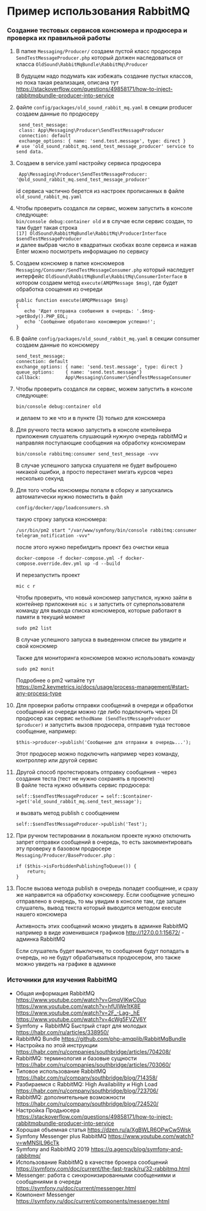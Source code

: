 # Пример использования RabbitMQ 

### Создание тестовых сервисов консюмера и продюсера и проверка их правильной работы

1. В папке `Messaging/Producer/` создаем пустой класс продюсера `SendTestMessageProducer.php` 
   который должен наследоваться от класса `OldSound\RabbitMqBundle\RabbitMq\Producer` 

   В будущем надо подумать как избежать создание пустых классов, но пока такая реализация, описана тут 
   https://stackoverflow.com/questions/49858171/how-to-inject-rabbitmqbundle-producer-into-service

2. файле `config/packages/old_sound_rabbit_mq.yaml` в секции producer создаем данные по продюсеру

        send_test_message:
        class: App\Messaging\Producer\SendTestMessageProducer
        connection: default
        exchange_options: { name: 'send.test.message', type: direct }
       # use 'old_sound_rabbit_mq.send_test_message_producer' service to send data.

3. Создаем в service.yaml настройку сервиса продюсера
    
        App\Messaging\Producer\SendTestMessageProducer: '@old_sound_rabbit_mq.send_test_message_producer'
 
   id сервиса частично берется из настроек прописанных в файле `old_sound_rabbit_mq.yaml`


4. Чтобы проверить создался ли сервис, можем запустить в консоле следующее:\
    `bin/console debug:container old`
    и в случае если сервис создан, то там будет такая строка\
    `[17] OldSound\RabbitMqBundle\RabbitMq\ProducerInterface $sendTestMessageProducer`\
    и далее выбрав число в квадратных скобках возле сервиса и нажав Enter можно посмотреть информацию по сервису 


5. Создаем консюмер в папке консюмеров `Messaging/Consumer/SendTestMessageConsumer.php` 
   который наследует интерфейс `OldSound\RabbitMqBundle\RabbitMq\ConsumerInterface` в котором
   создаем метод `execute(AMQPMessage $msg)`, где будет обработка соощения из очереди 

       public function execute(AMQPMessage $msg)
       {
          echo 'Идет отправка сообшения в очередь: '.$msg->getBody().PHP_EOL;
          echo 'Сообщение обработано консюмером успешно!';
       }

6. В файле `config/packages/old_sound_rabbit_mq.yaml` в секции consumer создаем данные по консюмеру

       send_test_message:
       connection: default
       exchange_options: { name: 'send.test.message', type: direct }
       queue_options:    { name: 'send.test.message'}
       callback:         App\Messaging\Consumer\SendTestMessageConsumer

7. Чтобы проверить создался ли сервис, можем запустить в консоле следующее:

       bin/console debug:container old 

   и делаем то же что и в пункте (3) только для консюмера

8. Для ручного теста можно запустить в консоле контейнера приложения слушатель слушающий нужную очередь rabbitMQ и 
   направляя поступающие сообщения на обработку консюмерам 

       bin/console rabbitmq:consumer send_test_message -vvv

   В случае успешного запуска слушателя не будет выброшено никакой ошибки, 
   а просто перестанет мигать курсов через несколько секунд

9. Для того чтобы консюмеры попали в сборку и запускались автоматически нужно поместить в файл

    `config/docker/app/loadconsumers.sh`

    такую строку запуска консюмера:

    `/usr/bin/pm2 start "/var/www/symfony/bin/console rabbitmq:consumer telegram_notification -vvv"`

    после этого нужно перебилдить проект без очистки кеша

    `docker-compose -f docker-compose.yml -f docker-compose.override.dev.yml up -d --build`

    И перезапустить проект

     `mic c r`

    Чтобы проверить, что новый консюмер запустился, нужно зайти в контейнер приложения `mic s` 
    и запустить от суперпользователя команду для вывода списка консюмеров, которые работают в памяти в текущий момент
   
    `sudo pm2 list`

    В случае успешного запуска в выведенном списке вы увидите и свой консюмер

    Также для мониторинга консюмеров можно использовать команду 

    `sudo pm2 monit`

    Подробнее о pm2 читайте тут https://pm2.keymetrics.io/docs/usage/process-management/#start-any-process-type


10. Для проверки работы отправки сообщений в очереди и обработки сообщений из очереди 
    можно где либо подключить через DI продюсер как сервис `methodName (SendTestMessageProducer $producer)`
    и запустить вызов продюсера, отправив туда тестовое сообщение, например:

        $this->producer->publish('Сообщение для отправки в очередь...');
  
    Этот продюсер можно подключить например через команду, контроллер или другой сервис


11. Другой способ протестировать отправку сообщения - через создания теста (тест не нужно сохранять в проекте)\
    В файле теста нужно объявить сервис продюсера:

        self::$sendTestMessageProducer = self::$container->get('old_sound_rabbit_mq.send_test_message');

    и вызвать метод publish с сообщением

        self::$sendTestMessageProducer->publish('Test');

12. При ручном тестировании в локальном проекте нужно отключить запрет отправки сообщений в очередь, 
    то есть закомментировать эту проверку в базовом продюсере `Messaging/Producer/BaseProducer.php` :
    
        if ($this->isForbiddenPublishingToQueue()) {
            return;
        }
    

13. После вызова метода publish в очередь попадет сообщение, и сразу же направится 
    на обработку консюмеру. Если сообщение успешно отправлено в очередь, то мы увидим в консоле там,
    где запщен слушатель, вывод текста который выводится методом execute нашего консюмера

    Активность этих сообщений можно увидеть в админке RabbitMQ например в виде изменившися графиков
    http://127.0.0.1:15672/ - админка RabbitMQ
 
    Если слушатель будет выключен, то сообщения будут попадать в очередь, 
    но не будут обрабатываться продюсером, это также можно увидеть на графике в админке

### Источники для изучения RabbitMQ

* Общая информация RabbitMQ\
   https://www.youtube.com/watch?v=GmqVIKwC0uo \
   https://www.youtube.com/watch?v=hfUIWe1tK8E \
   https://www.youtube.com/watch?v=2F_-Lag-_hE \
   https://www.youtube.com/watch?v=4cWg5FVZV6Y
* Symfony + RabbitMQ Быстрый старт для молодых	https://habr.com/ru/articles/338950/
* RabbitMQ Bundle	https://github.com/php-amqplib/RabbitMqBundle
* Настройка по этой инструкции	https://habr.com/ru/companies/southbridge/articles/704208/
* RabbitMQ: терминология и базовые сущности	https://habr.com/ru/companies/southbridge/articles/703060/
* Типовое использование RabbitMQ	https://habr.com/ru/company/southbridge/blog/714358/
* Разбираемся с RabbitMQ: High Availability и High Load	https://habr.com/ru/company/southbridge/blog/723706/
* RabbitMQ: дополнительные возможности	https://habr.com/ru/company/southbridge/blog/724520/
* Настройка Продьюсера	https://stackoverflow.com/questions/49858171/how-to-inject-rabbitmqbundle-producer-into-service
* Хорошая объемная статья	https://dzen.ru/a/XgBWLR6OPwCw5Wsk
* Symfony Messenger plus RabbitMQ	https://www.youtube.com/watch?v=wMNSIL96cTk
* Symfony and RabbitMQ 2019	https://q.agency/blog/symfony-and-rabbitmq/
* Использование RabbitMQ в качестве брокера сообщений	https://symfony.com/doc/current/the-fast-track/ru/32-rabbitmq.html
* Messenger: работа с синхронизированными сообщениями и сообщениями в очереди	https://symfony.ru/doc/current/messenger.html
* Компонент Messenger	https://symfony.ru/doc/current/components/messenger.html